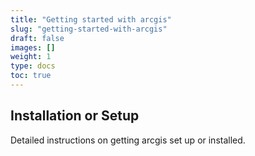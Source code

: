 ```yaml
---
title: "Getting started with arcgis"
slug: "getting-started-with-arcgis"
draft: false
images: []
weight: 1
type: docs
toc: true
---
```


## Installation or Setup
Detailed instructions on getting arcgis set up or installed.


